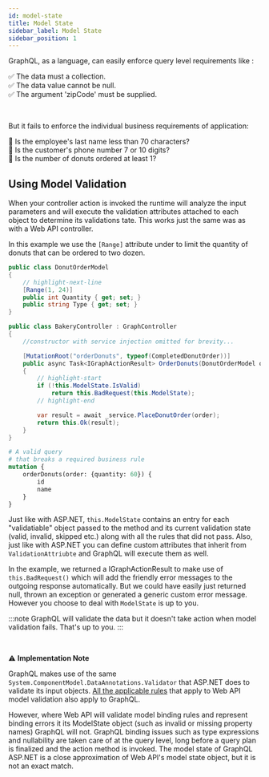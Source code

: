 ```yaml
---
id: model-state
title: Model State
sidebar_label: Model State
sidebar_position: 1
---
```


GraphQL, as a language, can easily enforce query level requirements like :

✅   The data must a collection.<br/>
✅   The data value cannot be null.<br/>
✅   The argument 'zipCode' must be supplied.

<br />

But it fails to enforce the individual business requirements of application:

🧨   Is the employee's last name less than 70 characters?<br/>
🧨   Is the customer's phone number 7 or 10 digits?<br/>
🧨   Is the number of donuts ordered at least 1?

## Using Model Validation

When your controller action is invoked the runtime will analyze the input parameters and will execute the validation attributes attached to each object to determine its validations tate. This works just the same was as with a Web API controller.

In this example we use the `[Range]` attribute under to limit the quantity of donuts that can be ordered to two dozen.

```csharp title="DonutOrderModel.cs"
public class DonutOrderModel
{
    // highlight-next-line
    [Range(1, 24)]
    public int Quantity { get; set; }
    public string Type { get; set; }
}
```

```csharp title="BakeryController.cs"
public class BakeryController : GraphController
{
    //constructor with service injection omitted for brevity...

    [MutationRoot("orderDonuts", typeof(CompletedDonutOrder))]
    public async Task<IGraphActionResult> OrderDonuts(DonutOrderModel order)
    {
        // highlight-start
        if (!this.ModelState.IsValid)
            return this.BadRequest(this.ModelState);
        // highlight-end

        var result = await _service.PlaceDonutOrder(order);
        return this.Ok(result);
    }
}
```


```graphql title="Sample Query"
# A valid query
# that breaks a required business rule
mutation {
    orderDonuts(order: {quantity: 60}) {
        id
        name
    }
}
```

Just like with ASP.NET, `this.ModelState` contains an entry for each "validatiable" object passed to the method and its current validation state (valid, invalid, skipped etc.) along with all the rules that did not pass. Also, just like with ASP.NET you can define custom attributes that inherit from `ValidationAttriubte` and GraphQL will execute them as well.

In the example, we returned a IGraphActionResult to make use of `this.BadRequest()` which will add the friendly error messages to the outgoing response automatically. But we could have easily just returned null, thrown an exception or generated a generic custom error message. However you choose to deal with `ModelState` is up to you. 

:::note
GraphQL will validate the data but it doesn't take action when model validation fails. That's up to you.
:::

<br />

⚠️ **Implementation Note**

GraphQL makes use of the same `System.ComponentModel.DataAnnotations.Validator` that ASP.NET does to validate its input objects. [All the applicable rules](https://learn.microsoft.com/en-us/aspnet/core/mvc/models/validation?view=aspnetcore-7.0) that apply to Web API model validation also apply to GraphQL.

However, where Web API will validate model binding rules and represent binding errors it its ModelState object (such as invalid or missing property names)  GraphQL will not. GraphQL binding issues such as type expressions and nullability are taken care of at the query level, long before a query plan is finalized and the action method is invoked. The model state of GraphQL ASP.NET is a close approximation of Web API's model state object, but it is not an exact match.